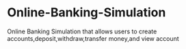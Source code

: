 # Online-Banking-Simulation
Online Banking Simulation that allows users to create accounts,deposit,withdraw,transfer money,and view account
